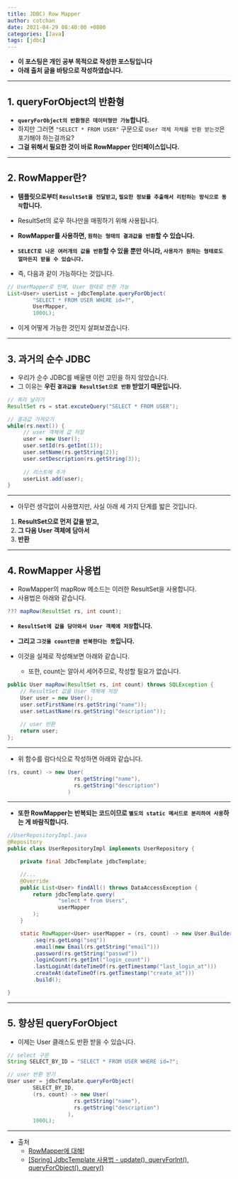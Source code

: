 ```yaml
---
title: JDBC) Row Mapper
author: cotchan
date: 2021-04-29 08:40:00 +0800
categories: [Java]
tags: [jdbc]   
---
```


+ **이 포스팅은 개인 공부 목적으로 작성한 포스팅입니다**
+ **아래 출처 글을 바탕으로 작성하였습니다.**

---

## 1. queryForObject의 반환형

+ **`queryForObject의 반환형은 데이터형만 가능`합니다.**
+ 하지만 그러면 `"SELECT * FROM USER"` 구문으로 `User 객체 자체를 반환 받는것`은 포기해야 하는걸까요?
+ **그걸 위해서 필요한 것이 바로 RowMapper 인터페이스입니다.**

---

## 2. RowMapper란?

+ **템플릿으로부터 `ResultSet을 전달받고`, `필요한 정보를 추출해서 리턴하는 방식으로 동작`합니다.**
+ ResultSet의 로우 하나만을 매핑하기 위해 사용됩니다.

+ **RowMapper를 사용하면, `원하는 형태의 결과값을 반환`할 수 있습니다.**

+ **`SELECT로 나온 여러개의 값을 반환`할 수 있을 뿐만 아니라, `사용자가 원하는 형태로도 얼마든지 받을 수 있습니다.`**
+ 즉, 다음과 같이 가능하다는 것입니다.

```java
// UserMapper로 인해, User 형태로 반환 가능
List<User> userList = jdbcTemplate.queryForObject(
        "SELECT * FROM USER WHERE id=?",
        UserMapper,
        1000L);
```

+ 이게 어떻게 가능한 것인지 살펴보겠습니다.

---

## 3. 과거의 순수 JDBC

+ 우리가 순수 JDBC를 배울땐 이런 고민을 하지 않았습니다.
+ 그 이유는 **우린 `결과값을 ResultSet으로 반환` 받았기 때문입니다.**

```java
// 쿼리 날리기
ResultSet rs = stat.excuteQuery("SELECT * FROM USER");

// 결과값 가져오기
while(rs.next()) {
     // user 객체에 값 저장
     user = new User();
     user.setId(rs.getInt(1));
     user.setName(rs.getString(2));
     user.setDescription(rs.getString(3));
     
     // 리스트에 추가
     userList.add(user);
}
```

---

+ 아무런 생각없이 사용했지만, 사실 아래 세 가지 단계를 밟은 것입니다.

1. **ResultSet으로 먼저 값을 받고,**
2. **그 다음 User 객체에 담아서**
3. **반환**


---

## 4. RowMapper 사용법

+ RowMapper의 mapRow 메소드는 이러한 ResultSet을 사용합니다.
+ 사용법은 아래와 같습니다.

```java
??? mapRow(ResultSet rs, int count);
```

+ **`ResultSet에 값을 담아와서 User 객체에 저장`합니다.**
+ **그리고 `그것을 count만큼 반복한다는 뜻`입니다.**

+ 이것을 실제로 작성해보면 아래와 같습니다.
  + 또한, count는 알아서 세어주므로, 작성할 필요가 없습니다.

```java
public User mapRow(ResultSet rs, int count) throws SQLException {
    // ResultSet 값을 User 객체에 저장
    User user = new User();
    user.setFirstName(rs.getString("name"));
    user.setLastName(rs.getString("description"));
    
    // user 반환
    return user;
};
```

---

+ 위 함수를 람다식으로 작성하면 아래와 같습니다.

```java
(rs, count) -> new User(
                     rs.getString("name"),
                     rs.getString("description")
                   )
```

---

+ **또한 RowMapper는 반복되는 코드이므로 `별도의 static 메서드로 분리하여 사용`하는 게 바람직합니다.**


```java
//UserRepositoryImpl.java
@Repository
public class UserRepositoryImpl implements UserRepository {

    private final JdbcTemplate jdbcTemplate;

    //...
    @Override
    public List<User> findAll() throws DataAccessException {
        return jdbcTemplate.query(
                "select * from Users",
                userMapper
        );
    }

    static RowMapper<User> userMapper = (rs, count) -> new User.Builder()
        .seq(rs.getLong("seq"))
        .email(new Email(rs.getString("email")))
        .password(rs.getString("passwd"))
        .loginCount(rs.getInt("login_count"))
        .lastLoginAt(dateTimeOf(rs.getTimestamp("last_login_at")))
        .createAt(dateTimeOf(rs.getTimestamp("create_at")))
        .build();

}
```

---

## 5. 향상된 queryForObject 

+ 이제는 User 클래스도 반환 받을 수 있습니다.

```java
// select 구문
String SELECT_BY_ID = "SELECT * FROM USER WHERE id=?";

// user 반환 받기
User user = jdbcTemplate.queryForObject(
        SELECT_BY_ID,
        (rs, count) -> new User(
                     rs.getString("name"),
                     rs.getString("description")
                   ),
        1000L);
```


---

+ 출처
  + [RowMapper에 대해!](https://velog.io/@seculoper235/RowMapper%EC%97%90-%EB%8C%80%ED%95%B4)
  + [[Spring] JdbcTemplate 사용법 - update(), queryForInt(), queryForObject(), query()](https://withseungryu.tistory.com/92#%F0%9F%92%A1%20update())
